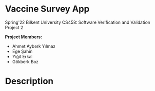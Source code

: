 # Vaccine Survey App
Spring'22 Bilkent University CS458: Software Verification and Validation Project 2

**Project Members:**
  - Ahmet Ayberk Yılmaz
  - Ege Şahin
  - Yiğit Erkal
  - Gökberk Boz

# Description
